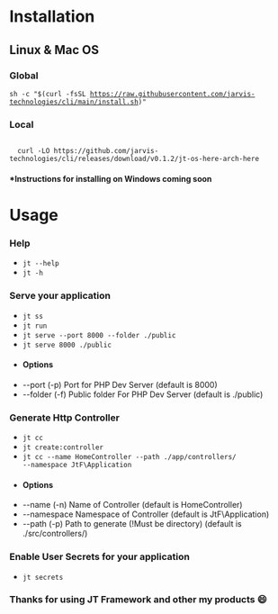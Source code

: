 # Installation
## Linux & Mac OS
### Global
<code>sh -c "$(curl -fsSL https://raw.githubusercontent.com/jarvis-technologies/cli/main/install.sh)"</code>
### Local
<code>
  curl -LO https://github.com/jarvis-technologies/cli/releases/download/v0.1.2/jt-os-here-arch-here
</code>

#### *Instructions for installing on Windows coming soon

# Usage
### Help
- <code>jt --help</code>
- <code>jt -h</code>

### Serve your application
- <code>jt ss</code>
- <code>jt run</code>
- <code>jt serve --port 8000 --folder ./public</code>
- <code>jt serve 8000 ./public</code>
- #### Options
- --port (-p) Port for PHP Dev Server (default is 8000)
- --folder (-f) Public folder For PHP Dev Server (default is ./public)

### Generate Http Controller
- <code>jt cc</code>
- <code>jt create:controller</code>
- <code>jt cc --name HomeController --path ./app/controllers/ --namespace JtF\\Application</code>
- #### Options
- --name (-n) Name of Controller (default is HomeController)
- --namespace Namespace of Controller (default is JtF\\Application)
- --path (-p) Path to generate (!Must be directory) (default is ./src/controllers/) 

### Enable User Secrets for your application
- <code>jt secrets</code>

### Thanks for using JT Framework and other my products 😄
